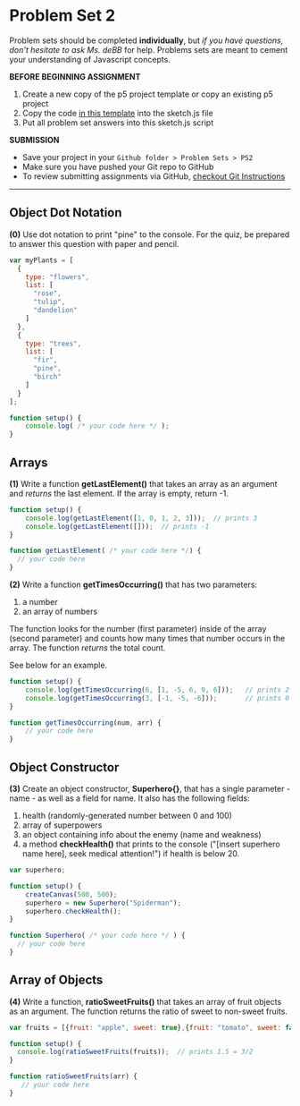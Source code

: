 # Problem Set 2

Problem sets should be completed **individually**, but *if you have questions, don't hesitate to ask Ms. deBB* for help. Problems sets are meant to cement your understanding of Javascript concepts.

**BEFORE BEGINNING ASSIGNMENT**

1. Create a new copy of the p5 project template or copy an existing p5 project
2. Copy the code [in this template](../templates/ps2_template.md) into the sketch.js file
3. Put all problem set answers into this sketch.js script

**SUBMISSION**

* Save your project in your `Github folder > Problem Sets > PS2`
* Make sure you have pushed your Git repo to GitHub
* To review submitting assignments via GitHub, [checkout Git Instructions](https://github.com/Isidore-Newman-School/Creative-Coding-S2017/blob/master/Git%20Instructions/3_submitting.md)

---

## Object Dot Notation

**(0)** Use dot notation to print "pine" to the console. For the quiz, be prepared to answer this question with paper and pencil.

```javascript
var myPlants = [
  {
    type: "flowers",
    list: [
      "rose",
      "tulip",
      "dandelion"
    ]
  },
  {
    type: "trees",
    list: [
      "fir",
      "pine",
      "birch"
    ]
  }  
];

function setup() {
    console.log( /* your code here */ );
}
```

## Arrays

**(1)** Write a function **getLastElement()** that takes an array as an argument and *returns* the last element. If the array is empty, return -1.

```javascript
function setup() {
    console.log(getLastElement([1, 0, 1, 2, 3]));  // prints 3
    console.log(getLastElement([]));  // prints -1
}

function getLastElement( /* your code here */) {
  // your code here
}
```


**(2)** Write a function **getTimesOccurring()** that has two parameters:
1. a number
2. an array of numbers

The function looks for the number (first parameter) inside of the array (second parameter) and counts how many times that number occurs in the array. The function *returns* the total count.

See below for an example.

```javascript
function setup() {
    console.log(getTimesOccurring(6, [1, -5, 6, 9, 6]));   // prints 2
    console.log(getTimesOccurring(3, [-1, -5, -6]));       // prints 0
}

function getTimesOccurring(num, arr) {
    // your code here
}
```


## Object Constructor

**(3)** Create an object constructor, **Superhero{}**, that has a single parameter - name - as well as a field for name. It also has the following fields:

1. health (randomly-generated number between 0 and 100)
2. array of superpowers
3. an object containing info about the enemy (name and weakness)
4. a method **checkHealth()** that prints to the console ("[insert superhero name here], seek medical attention!") if health is below 20.

```javascript
var superhero;

function setup() {
    createCanvas(500, 500);
    superhero = new Superhero("Spiderman");
    superhero.checkHealth();  
}

function Superhero( /* your code here */ ) {
  // your code here
}
```

## Array of Objects

**(4)** Write a function, **ratioSweetFruits()** that takes an array of fruit objects as an argument. The function returns the ratio of sweet to non-sweet fruits.

```javascript
var fruits = [{fruit: "apple", sweet: true},{fruit: "tomato", sweet: false},{fruit: "pear", sweet: true}, {fruit:"lemon", sweet: false}, {fruit:"grape", sweet: true}];

function setup() {
  console.log(ratioSweetFruits(fruits));  // prints 1.5 = 3/2
}

function ratioSweetFruits(arr) {
   // your code here
}
```
